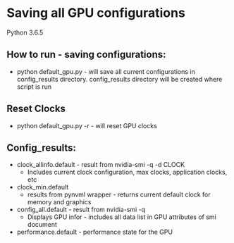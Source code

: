 # Saving all GPU configurations

Python 3.6.5

## How to run - saving configurations:
* python default_gpu.py  - will save all current configurations in config_results directory. config_results directory will be created where script is run

## Reset Clocks
* python default_gpu.py -r  -  will reset GPU clocks

## Config_results:
* clock_allinfo.default - result from nvidia-smi -q -d CLOCK
    * Includes current clock configuration, max clocks, application clocks, etc
* clock_min.default 
    * results from pynvml wrapper - returns current default clock for memory and graphics
* config_all.default - result from nvidia-smi -q 
    * Displays GPU infor - includes all data list in GPU attributes of smi document
* performance.default - performance state for the GPU
